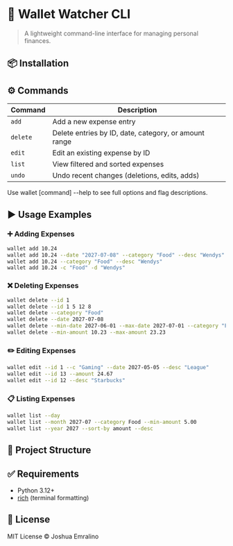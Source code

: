 # 💸 Wallet Watcher CLI

> A lightweight command-line interface for managing personal finances.

## 📦 Installation


## ⚙️ Commands

| Command  | Description                                           |
| -------- | ----------------------------------------------------- |
| `add`    | Add a new expense entry                               |
| `delete` | Delete entries by ID, date, category, or amount range |
| `edit`   | Edit an existing expense by ID                        |
| `list`   | View filtered and sorted expenses                     |
| `undo`   | Undo recent changes (deletions, edits, adds)          |

Use wallet [command] --help to see full options and flag descriptions.

## ▶️ Usage Examples

### ➕ Adding Expenses

```bash
wallet add 10.24
wallet add 10.24 --date "2027-07-08" --category "Food" --desc "Wendys"
wallet add 10.24 --category "Food" --desc "Wendys"
wallet add 10.24 -c "Food" -d "Wendys"
```

### ❌ Deleting Expenses

```bash
wallet delete --id 1 
wallet delete --id 1 5 12 8
wallet delete --category "Food"
wallet delete --date 2027-07-08
wallet delete --min-date 2027-06-01 --max-date 2027-07-01 --category "Food"
wallet delete --min-amount 10.23 --max-amount 23.23
```

### ✏️ Editing Expenses

```bash
wallet edit --id 1 --c "Gaming" --date 2027-05-05 --desc "League"
wallet edit --id 13 --amount 24.67
wallet edit --id 12 --desc "Starbucks"
```

### 📋 Listing Expenses

```bash
wallet list --day
wallet list --month 2027-07 --category Food --min-amount 5.00
wallet list --year 2027 --sort-by amount --desc
```

## 📁 Project Structure

## ✅ Requirements

- Python 3.12+
- [rich](https://github.com/Textualize/rich) (terminal formatting)

## 📄 License

MIT License © Joshua Emralino
